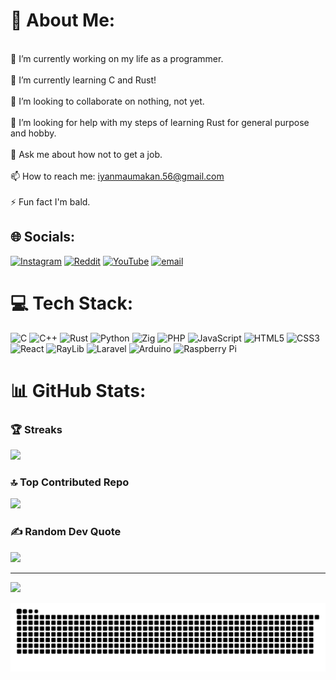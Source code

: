# 💫 About Me:
<br>   🔭 I’m currently working on my life as a programmer.<br><br>    🌱 I’m currently learning C and Rust!<br><br>    👯 I’m looking to collaborate on nothing, not yet.<br><br>    🤝 I’m looking for help with my steps of learning Rust for general purpose and hobby.<br><br>    💬 Ask me about how not to get a job.<br><br>    📫 How to reach me: iyanmaumakan.56@gmail.com<br><br>    ⚡ Fun fact I'm bald.<br>


## 🌐 Socials: 
[![Instagram](https://img.shields.io/badge/Instagram-%23E4405F.svg?logo=Instagram&logoColor=white)](https://instagram.com/pensilpaijo) [![Reddit](https://img.shields.io/badge/Reddit-%23FF4500.svg?logo=Reddit&logoColor=white)](https://reddit.com/user/LordPaijo) [![YouTube](https://img.shields.io/badge/YouTube-%23FF0000.svg?logo=YouTube&logoColor=white)](https://youtube.com/@LordPaijo) [![email](https://img.shields.io/badge/Email-D14836?logo=gmail&logoColor=white)](mailto:iyanmaumakan.56@gmail.com) 


# 💻 Tech Stack:
![C](https://img.shields.io/badge/c-%2300599C.svg?style=for-the-badge&logo=c&logoColor=white) ![C++](https://img.shields.io/badge/c++-%2300599C.svg?style=for-the-badge&logo=c%2B%2B&logoColor=white) ![Rust](https://img.shields.io/badge/rust-%23000000.svg?style=for-the-badge&logo=rust&logoColor=white) ![Python](https://img.shields.io/badge/python-3670A0?style=for-the-badge&logo=python&logoColor=ffdd54) ![Zig](https://img.shields.io/badge/Zig-%23F7A41D.svg?style=for-the-badge&logo=zig&logoColor=white) ![PHP](https://img.shields.io/badge/php-%23777BB4.svg?style=for-the-badge&logo=php&logoColor=white) ![JavaScript](https://img.shields.io/badge/javascript-%23323330.svg?style=for-the-badge&logo=javascript&logoColor=%23F7DF1E) ![HTML5](https://img.shields.io/badge/html5-%23E34F26.svg?style=for-the-badge&logo=html5&logoColor=white) ![CSS3](https://img.shields.io/badge/css3-%231572B6.svg?style=for-the-badge&logo=css3&logoColor=white)  ![React](https://img.shields.io/badge/react-%2320232a.svg?style=for-the-badge&logo=react&logoColor=%2361DAFB) ![RayLib](https://img.shields.io/badge/RAYLIB-FFFFFF?style=for-the-badge&logo=raylib&logoColor=black) ![Laravel](https://img.shields.io/badge/laravel-%23FF2D20.svg?style=for-the-badge&logo=laravel&logoColor=white) ![Arduino](https://img.shields.io/badge/-Arduino-00979D?style=for-the-badge&logo=Arduino&logoColor=white)  ![Raspberry Pi](https://img.shields.io/badge/-Raspberry_Pi-C51A4A?style=for-the-badge&logo=Raspberry-Pi)


# 📊 GitHub Stats:
### 🏆 Streaks
![](https://github-readme-streak-stats.herokuapp.com/?user=lordpaijo&theme=gruvbox_light&hide_border=false)

### 🔝 Top Contributed Repo
![](https://github-contributor-stats.vercel.app/api?username=lordpaijo&limit=5&theme=gruvbox_light&combine_all_yearly_contributions=true)

### ✍️ Random Dev Quote
![](https://quotes-github-readme.vercel.app/api?type=horizontal&theme=gruvbox)


---
[![](https://visitcount.itsvg.in/api?id=lordpaijo&icon=4&color=0)](https://visitcount.itsvg.in)

<picture>
  <source media="(prefers-color-scheme: dark)" srcset="https://raw.githubusercontent.com/lordpaijo/lordpaijo/output/github-snake-dark.svg" />
  <source media="(prefers-color-scheme: light)" srcset="https://raw.githubusercontent.com/lordpaijo/lordpaijo/output/github-snake.svg" />
  <img alt="github-snake" src="https://raw.githubusercontent.com/lordpaijo/lordpaijo/output/github-snake.svg" />
</picture>

<!-- Proudly created with GPRM ( https://gprm.itsvg.in ) -->
